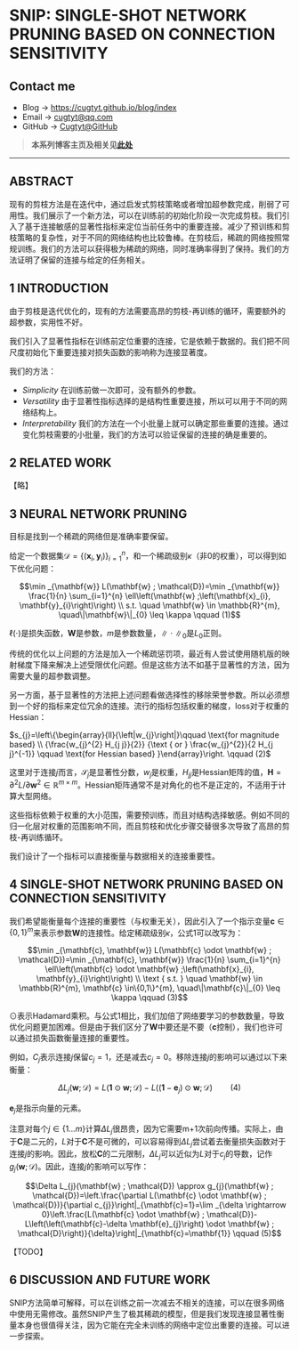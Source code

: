 # SNIP: SINGLE-SHOT NETWORK PRUNING BASED ON CONNECTION SENSITIVITY

## Contact me

* Blog -> <https://cugtyt.github.io/blog/index>
* Email -> <cugtyt@qq.com>
* GitHub -> [Cugtyt@GitHub](https://github.com/Cugtyt)

> **本系列博客主页及相关见**[**此处**](https://cugtyt.github.io/blog/papers/index)

---

<head>
    <script src="https://cdn.mathjax.org/mathjax/latest/MathJax.js?config=TeX-AMS-MML_HTMLorMML" type="text/javascript"></script>
    <script type="text/x-mathjax-config">
        MathJax.Hub.Config({
            tex2jax: {
            skipTags: ['script', 'noscript', 'style', 'textarea', 'pre'],
            inlineMath: [['$','$']]
            }
        });
    </script>
</head>

## ABSTRACT

现有的剪枝方法是在迭代中，通过启发式剪枝策略或者增加超参数完成，削弱了可用性。我们展示了一个新方法，可以在训练前的初始化阶段一次完成剪枝。我们引入了基于连接敏感的显著性指标来定位当前任务中的重要连接。减少了预训练和剪枝策略的复杂性，对于不同的网络结构也比较鲁棒。在剪枝后，稀疏的网络按照常规训练。我们的方法可以获得极为稀疏的网络，同时准确率得到了保持。我们的方法证明了保留的连接与给定的任务相关。

## 1 INTRODUCTION

由于剪枝是迭代优化的，现有的方法需要高昂的剪枝-再训练的循环，需要额外的超参数，实用性不好。

我们引入了显著性指标在训练前定位重要的连接，它是依赖于数据的。我们把不同尺度初始化下重要连接对损失函数的影响称为连接显著度。

我们的方法：

* *Simplicity* 在训练前做一次即可，没有额外的参数。
* *Versatility* 由于显著性指标选择的是结构性重要连接，所以可以用于不同的网络结构上。
* *Interpretability* 我们的方法在一个小批量上就可以确定那些重要的连接。通过变化剪枝需要的小批量，我们的方法可以验证保留的连接的确是重要的。

## 2 RELATED WORK

【略】

## 3 NEURAL NETWORK PRUNING

目标是找到一个稀疏的网络但是准确率要保留。

给定一个数据集$\mathcal{D}=\left\{\left(\mathbf{x}_{i}, \mathbf{y}_{i}\right)\right\}_{i=1}^{n}$，和一个稀疏级别$\kappa$（非0的权重），可以得到如下优化问题：

$$\min _{\mathbf{w}} L(\mathbf{w} ; \mathcal{D})=\min _{\mathbf{w}} \frac{1}{n} \sum_{i=1}^{n} \ell\left(\mathbf{w} ;\left(\mathbf{x}_{i}, \mathbf{y}_{i}\right)\right) \\ s.t. \quad \mathbf{w} \in \mathbb{R}^{m}, \quad\|\mathbf{w}\|_{0} \leq \kappa \qquad (1)$$

$\ell(\cdot)$是损失函数，$\mathbf{W}$是参数，$m$是参数数量，$\|\cdot\|_{0}$是$L_{0}$正则。

传统的优化以上问题的方法是加入一个稀疏惩罚项，最近有人尝试使用随机版的映射梯度下降来解决上述受限优化问题。但是这些方法不如基于显著性的方法，因为需要大量的超参数调整。

另一方面，基于显著性的方法把上述问题看做选择性的移除荣誉参数。所以必须想到一个好的指标来定位冗余的连接。流行的指标包括权重的梯度，loss对于权重的Hessian：

$s_{j}=\left\{\begin{array}{ll}{\left|w_{j}\right|}\qquad \text{for magnitude based} \\ {\frac{w_{j}^{2} H_{j j}}{2}} {\text { or } \frac{w_{j}^{2}}{2 H_{j j}^{-1}} \qquad \text{for Hessian based} }\end{array}\right. \qquad (2)$

这里对于连接$j$而言，$\mathcal{S}_{j}$是显著性分数，$w_{j}$是权重，$H_{j j}$是Hessian矩阵的值，$\mathbf{H}=\partial^{2} L / \partial \mathbf{w}^{2} \in \mathbb{R}^{m \times m}$。Hessian矩阵通常不是对角化的也不是正定的，不适用于计算大型网络。

这些指标依赖于权重的大小范围，需要预训练，而且对结构选择敏感。例如不同的归一化层对权重的范围影响不同，而且剪枝和优化步骤交替很多次导致了高昂的剪枝-再训练循环。

我们设计了一个指标可以直接衡量与数据相关的连接重要性。

## 4 SINGLE-SHOT NETWORK PRUNING BASED ON CONNECTION SENSITIVITY

我们希望能衡量每个连接的重要性（与权重无关），因此引入了一个指示变量$\mathbf{c} \in\{0,1\}^{m}$来表示参数$\mathbf{W}$的连接性。给定稀疏级别$\kappa$，公式1可以改写为：

$$\min _{\mathbf{c}, \mathbf{w}} L(\mathbf{c} \odot \mathbf{w} ; \mathcal{D})=\min _{\mathbf{c}, \mathbf{w}} \frac{1}{n} \sum_{i=1}^{n} \ell\left(\mathbf{c} \odot \mathbf{w} ;\left(\mathbf{x}_{i}, \mathbf{y}_{i}\right)\right) \\ \text { s.t. } \quad \mathbf{w} \in \mathbb{R}^{m}, \mathbf{c} \in\{0,1\}^{m}, \quad\|\mathbf{c}\|_{0} \leq \kappa \qquad (3)$$

$\odot$表示Hadamard乘积。与公式1相比，我们加倍了网络要学习的参数数量，导致优化问题更加困难。但是由于我们区分了$\mathbf{W}$中要还是不要（$\mathbf{c}$控制），我们也许可以通过损失函数衡量连接的重要性。

例如，$C_{j}$表示连接$j$保留$c_{j}=1$，还是减去$c_{j}=0$。移除连接$j$的影响可以通过以下来衡量：

$$\Delta L_{j}(\mathbf{w} ; \mathcal{D})=L(\mathbf{1} \odot \mathbf{w} ; \mathcal{D})-L\left(\left(\mathbf{1}-\mathbf{e}_{j}\right) \odot \mathbf{w} ; \mathcal{D}\right) \qquad (4)$$

$\mathbf{e}_{j}$是指示向量的元素。

注意对每个$j \in\{1 \ldots m\}$计算$\Delta L_{j}$很昂贵，因为它需要m+1次前向传播。实际上，由于$\mathbf{C}$是二元的，$L$对于$\mathbf{C}$不是可微的，可以容易得到$\Delta L_{j}$尝试着去衡量损失函数对于连接$j$的影响。因此，放松$\mathbf{C}$的二元限制，$\Delta L_{j}$可以近似为$L$对于$c_j$的导数，记作$g_{j}(\mathbf{w} ; \mathcal{D})$。因此，连接$j$的影响可以写作：

$$\Delta L_{j}(\mathbf{w} ; \mathcal{D}) \approx g_{j}(\mathbf{w} ; \mathcal{D})=\left.\frac{\partial L(\mathbf{c} \odot \mathbf{w} ; \mathcal{D})}{\partial c_{j}}\right|_{\mathbf{c}=1}=\lim _{\delta \rightarrow 0}\left.\frac{L(\mathbf{c} \odot \mathbf{w} ; \mathcal{D})-L\left(\left(\mathbf{c}-\delta \mathbf{e}_{j}\right) \odot \mathbf{w} ; \mathcal{D}\right)}{\delta}\right|_{\mathbf{c}=\mathbf{1}} \qquad (5)$$

【TODO】

## 6 DISCUSSION AND FUTURE WORK

SNIP方法简单可解释，可以在训练之前一次减去不相关的连接，可以在很多网络中使用无需修改。虽然SNIP产生了极其稀疏的模型，但是我们发现连接显著性衡量本身也很值得关注，因为它能在完全未训练的网络中定位出重要的连接。可以进一步探索。